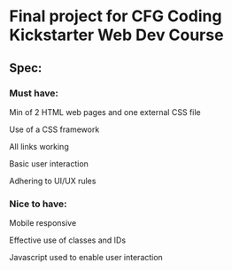 # Final project for CFG Coding Kickstarter Web Dev Course

## Spec:

### Must have:

Min of 2 HTML web pages and one external CSS file

Use of a CSS framework

All links working

Basic user interaction

Adhering to UI/UX rules

### Nice to have:
Mobile responsive

Effective use of classes and IDs

Javascript used to enable user interaction

